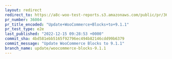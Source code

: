 ```yaml
---
layout: redirect
redirect_to: https://a8c-woo-test-reports.s3.amazonaws.com/public/pr/36004/e2e/index.html
pr_number: 36004
pr_title_encoded: "Update+WooCommerce+Blocks+to+9.1.1"
pr_test_type: e2e
last_published: "2022-12-15 09:28:53 +0000"
commit_sha: 4bd581ebb5165f92796ec494b82146cdd99b6379
commit_message: "Update WooCommerce Blocks to 9.1.1"
branch_name: update/woocommerce-blocks-9.1.1
---
```

